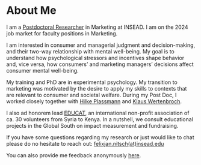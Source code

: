 # About Me

I am a [Postdoctoral Researcher](https://www.insead.edu/faculty-research/faculty/felix-jan-nitsch) in Marketing at INSEAD. I am on the 2024 job market for faculty positions in Marketing.

I am interested in consumer and managerial judgment and decision-making, and their two-way relationship with mental well-being. My goal is to understand how psychological stressors and incentives shape behavior and, vice versa, how consumers’ and marketing managers’ decisions affect consumer mental well-being.

My training and PhD are in experimental psychology. My transition to marketing was motivated by the desire to apply my skills to contexts that are relevant to consumer and societal welfare. During my Post Doc, I worked closely together with [Hilke Plassmann](https://www.insead.edu/faculty-research/faculty/hilke-plassmann) and [Klaus Wertenbroch](https://www.insead.edu/faculty-research/faculty/klaus-wertenbroch).

I also ad honorem lead [EDUCAT](https://www.educatgermany.com), an international non-profit association of ca. 30 volunteers from Syria to Kenya. In a nutshell, we consult educational projects in the Global South on impact measurement and fundraising.

If you have some questions regarding my research or just would like to chat please do no hesitate to reach out: [felixjan.nitsch(at)insead.edu](mailto:felixjan.nitsch@insead.edu)

You can also provide me feedback anonymously [here](https://www.admonymous.co/nitschfj).